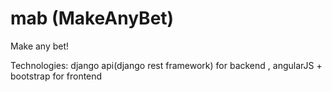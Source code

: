 mab (MakeAnyBet)
===

Make any bet! 

Technologies: django api(django rest framework) for backend , angularJS + bootstrap for frontend
